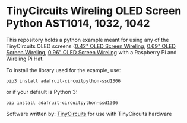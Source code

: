 # TinyCircuits Wireling OLED Screen Python AST1014, 1032, 1042

This repository holds a python example meant for using any of the TinyCircuits OLED screens ([0.42" OLED Screen Wireling](https://tinycircuits.com/collections/wireling-displays-leds/products/0-42-oled-screen-wireling), [0.69" OLED Screen Wireling](https://tinycircuits.com/collections/wireling-displays-leds/products/0-69-oled-screen-wireling), [0.96" OLED Screen Wireling](https://tinycircuits.com/collections/wireling-displays-leds/products/0-96-oled-screen-wireling) with a Raspberry Pi and Wireling Pi Hat.

To install the library used for the example, use:

```
pip3 install adafruit-circuitpython-ssd1306
```

or if your default is Python 3:

```
pip install adafruit-circuitpython-ssd1306
```

Software written by: [TinyCircuits](https://tinycircuits.com/) for use with TinyCircuits hardware 
